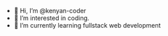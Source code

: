 - 👋 Hi, I’m @kenyan-coder
- 👀 I’m interested in coding.
- 🌱 I’m currently learning fullstack web development


<!---
kenyan-coder/kenyan-coder is a ✨ special ✨ repository because its `README.md` (this file) appears on your GitHub profile.
You can click the Preview link to take a look at your changes.
--->
